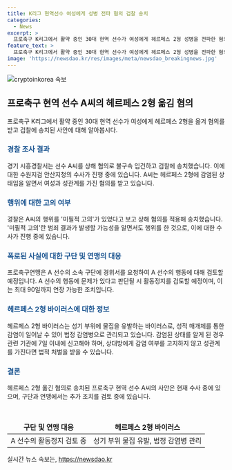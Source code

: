 ```yaml
---
title: K리그 현역선수 여성에게 성병 전파 혐의 검찰 송치
categories:
  - News
excerpt: >
  프로축구 K리그에서 활약 중인 30대 현역 선수가 여성에게 헤르페스 2형 성병을 전파한 혐의로 검찰에 송치됐다. A씨는 자신이 성병에 감염됐음을 알면서도 여성과 성관계를 가졌다는 이유로 상해 혐의로 고소당했다. K리그 관계자는 A씨의 행동에 대해 조치 검토 중이며, 2형 성병은 법적 의무를 따를 의무가 있다. 현재 수원지검 안산지청에서 사건 조사 중이다.
feature_text: >
  프로축구 K리그에서 활약 중인 30대 현역 선수가 여성에게 헤르페스 2형 성병을 전파한 혐의로 검찰에 송치됐다. A씨는 자신이 성병에 감염됐음을 알면서도 여성과 성관계를 가졌다는 이유로 상해 혐의로 고소당했다. K리그 관계자는 A씨의 행동에 대해 조치 검토 중이며, 2형 성병은 법적 의무를 따를 의무가 있다. 현재 수원지검 안산지청에서 사건 조사 중이다.
image: 'https://newsdao.kr/res/images/meta/newsdao_breakingnews.jpg'
---
```


<p><img src="https://newsdao.kr/res/images/meta/newsdao_breakingnews.jpg" alt="cryptoinkorea 속보" /></p>

<h2 data-ke-size="size26">프로축구 현역 선수 A씨의 헤르페스 2형 옮김 혐의</h2>

<p data-ke-size="size16">프로축구 K리그에서 활약 중인 30대 현역 선수가 여성에게 헤르페스 2형을 옮겨 혐의를 받고 검찰에 송치된 사안에 대해 알아봅시다.</p>

<h3><b><span style="color: #1a5490;">경찰 조사 결과</span></b></h3>

<p data-ke-size="size16">경기 시흥경찰서는 선수 A씨를 상해 혐의로 불구속 입건하고 검찰에 송치했습니다. 이에 대한 수원지검 안산지청의 수사가 진행 중에 있습니다. A씨는 헤르페스 2형에 감염된 상태임을 알면서 여성과 성관계를 가진 혐의를 받고 있습니다.</p>

<h3><b><span style="color: #1a5490;">행위에 대한 고의 여부</span></b></h3>

<p data-ke-size="size16">경찰은 A씨의 행위를 '미필적 고의'가 있었다고 보고 상해 혐의를 적용해 송치했습니다. '미필적 고의'란 범죄 결과가 발생할 가능성을 알면서도 행위를 한 것으로, 이에 대한 수사가 진행 중에 있습니다.</p>

<h3><b><span style="color: #1a5490;">폭로된 사실에 대한 구단 및 연맹의 대응</span></b></h3>

<p data-ke-size="size16">프로축구연맹은 A 선수의 소속 구단에 경위서를 요청하여 A 선수의 행동에 대해 검토할 예정입니다. A 선수의 행동에 문제가 있다고 판단될 시 활동정지를 검토할 예정이며, 이는 최대 90일까지 연장 가능한 조치입니다.</p>

<h3><b><span style="color: #1a5490;">헤르페스 2형 바이러스에 대한 정보</span></b></h3>

<p data-ke-size="size16">헤르페스 2형 바이러스는 성기 부위에 물집을 유발하는 바이러스로, 성적 매개체를 통한 감염이 일어날 수 있어 법정 감염병으로 관리되고 있습니다. 감염된 상태를 알게 된 경우 관련 기관에 7일 이내에 신고해야 하며, 상대방에게 감염 여부를 고지하지 않고 성관계를 가진다면 법적 처벌을 받을 수 있습니다.</p>

<h3><b><span style="color: #1a5490;">결론</span></b></h3>

<p data-ke-size="size16">헤르페스 2형 옮긴 혐의로 송치된 프로축구 현역 선수 A씨의 사안은 현재 수사 중에 있으며, 구단과 연맹에서는 추가 조치를 검토 중에 있습니다.</p>

<p data-ke-size="size16">&nbsp;</p>

<table>
    <thead>
        <tr>
            <td style="text-align: center; height: 17px;"><b>구단 및 연맹 대응</b></td>
            <td style="text-align: center; height: 17px;"><b>헤르페스 2형 바이러스</b></td>
        </tr>
    </thead>
    <tbody>
        <tr>
            <td style="text-align: center; height: 17px;">A 선수의 활동정지 검토 중</td>
            <td style="text-align: center; height: 17px;">성기 부위 물집 유발, 법정 감염병 관리</td>
        </tr>
    </tbody>
</table>
실시간 뉴스 속보는, <a href="https://newsdao.kr" rel="dofollow">https://newsdao.kr</a>


